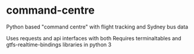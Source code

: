 # command-centre

Python based "command centre" with flight tracking and Sydney bus data

Uses requests and api interfaces with both
Requires terminaltables and gtfs-realtime-bindings libraries in python 3
